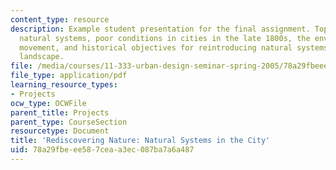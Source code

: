 ```yaml
---
content_type: resource
description: Example student presentation for the final assignment. Topics include
  natural systems, poor conditions in cities in the late 1800s, the environmental
  movement, and historical objectives for reintroducing natural systems into the urban
  landscape.
file: /media/courses/11-333-urban-design-seminar-spring-2005/78a29fbeee587ceaa3ec087ba7a6a487_rediscovrngnatre.pdf
file_type: application/pdf
learning_resource_types:
- Projects
ocw_type: OCWFile
parent_title: Projects
parent_type: CourseSection
resourcetype: Document
title: 'Rediscovering Nature: Natural Systems in the City'
uid: 78a29fbe-ee58-7cea-a3ec-087ba7a6a487
---
```


